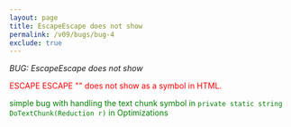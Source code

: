 ```yaml
---
layout: page
title: EscapeEscape does not show
permalink: /v09/bugs/bug-4
exclude: true
---
```

_BUG: EscapeEscape does not show_

<span style="color:red">ESCAPE ESCAPE "\" does not show as a symbol in HTML.</span>

<span style="color:green">simple bug with handling the text chunk symbol in ```private static string DoTextChunk(Reduction r)``` in Optimizations</span>
